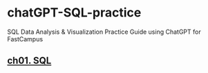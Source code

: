 # chatGPT-SQL-practice
SQL Data Analysis &amp; Visualization Practice Guide using ChatGPT for FastCampus


## [ch01. SQL](https://github.com/holynomad/chatGPT-SQL-practice/blob/main/ch01.%20SQL)
